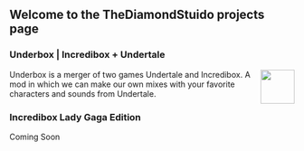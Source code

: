 ## Welcome to the TheDiamondStuido projects page

### Underbox | Incredibox + Undertale

<p><a href="https://thediamondstudio.github.io/Underbox/" style="float: right;">
  <img src="https://thediamondstudio.github.io/Underbox/favicon.svg" height="60" width="60">
 </a>Underbox is a merger of two games Undertale and Incredibox. A mod in which we can make our own mixes with your favorite characters and sounds from Undertale.</p>

### Incredibox Lady Gaga Edition
Coming Soon

